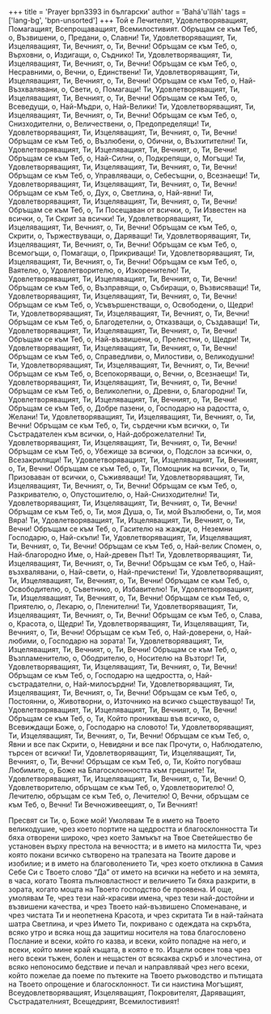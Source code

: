 +++
title = 'Prayer bpn3393 in български'
author = 'Bahá'u'lláh'
tags = ['lang-bg', 'bpn-unsorted']
+++
Той е Лечителят, Удовлетворяващият, Помагащият, Всепрощаващият, Всемилостивият.
Обръщам се към Теб, о, Възвишени, о, Предани, о, Славни! Ти, Удовлетворяващият, Ти, Изцеляващият, Ти, Вечният, о, Ти, Вечни!
Обръщам се към Теб, о, Върховни, о, Издигащи, о, Съднико! Ти, Удовлетворяващият, Ти, Изцеляващият, Ти, Вечният, о, Ти, Вечни!
Обръщам се към Теб, о, Несравними, о, Вечни, о, Единствени! Ти, Удовлетворяващият, Ти, Изцеляващият, Ти, Вечният, о, Ти, Вечни!
Обръщам се към Теб, о, Най-Възхвалявани, о, Свети, о, Помагащи! Ти, Удовлетворяващият, Ти, Изцеляващият, Ти, Вечният, о, Ти, Вечни!
Обръщам се към Теб, о, Всеведущи, о, Най-Мъдри, о, Най-Велики! Ти, Удовлетворяващият, Ти, Изцеляващият, Ти, Вечният, о, Ти, Вечни!
Обръщам се към Теб, о, Снизходителни, о, Величествени, о, Предопределящи! Ти, Удовлетворяващият, Ти, Изцеляващият, Ти, Вечният, о, Ти, Вечни!
Обръщам се към Теб, о, Възлюбени, о, Обични, о, Възхитителни! Ти, Удовлетворяващият, Ти, Изцеляващият, Ти, Вечният, о, Ти, Вечни!
Обръщам се към Теб, о, Най-Силни, о, Подкрепящи, о, Могъщи! Ти, Удовлетворяващият, Ти, Изцеляващият, Ти, Вечният, о, Ти, Вечни!
Обръщам се към Теб, о, Управляващи, о, Себесъщни, о, Всезнаещи! Ти, Удовлетворяващият, Ти, Изцеляващият, Ти, Вечният, о, Ти, Вечни!
Обръщам се към Теб, о, Дух, о, Светлина, о, Най-явни! Ти, Удовлетворяващият, Ти, Изцеляващият, Ти, Вечният, о, Ти, Вечни!
Обръщам се към Теб, о, Ти Посещаван от всички, о, Ти Известен на всички, о, Ти Скрит за всички! Ти, Удовлетворяващият, Ти, Изцеляващият, Ти, Вечният, о, Ти, Вечни!
Обръщам се към Теб, о, Скрити, о, Тържествуващи, о, Даряващи! Ти, Удовлетворяващият, Ти, Изцеляващият, Ти, Вечният, о, Ти, Вечни!
Обръщам се към Теб, о, Всемогъщи, о, Помагащи, о, Прикриващи! Ти, Удовлетворяващият, Ти, Изцеляващият, Ти, Вечният, о, Ти, Вечни!
Обръщам се към Теб, о, Ваятелю, о, Удовлетворителю, о, Изкоренителю! Ти, Удовлетворяващият, Ти, Изцеляващият, Ти, Вечният, о, Ти, Вечни!
Обръщам се към Теб, о, Възправящи, о, Събиращи, о, Възвисяващи! Ти, Удовлетворяващият, Ти, Изцеляващият, Ти, Вечният, о, Ти, Вечни!
Обръщам се към Теб, о, Усъвършенстващи, о, Освободени, о, Щедри! Ти, Удовлетворяващият, Ти, Изцеляващият, Ти, Вечният, о, Ти, Вечни!
Обръщам се към Теб, о, Благодетелни, о, Отказващи, о, Създаващи! Ти, Удовлетворяващият, Ти, Изцеляващият, Ти, Вечният, о, Ти, Вечни!
Обръщам се към Теб, о, Най-възвишени, о, Прелестни, о, Щедри! Ти, Удовлетворяващият, Ти, Изцеляващият, Ти, Вечният, о, Ти, Вечни!
Обръщам се към Теб, о, Справедливи, о, Милостиви, о, Великодушни! Ти, Удовлетворяващият, Ти, Изцеляващият, Ти, Вечният, о, Ти, Вечни!
Обръщам се към Теб, о, Всепокоряващи, о, Вечни, о, Всезнаещи! Ти, Удовлетворяващият, Ти, Изцеляващият, Ти, Вечният, о, Ти, Вечни!
Обръщам се към Теб, о, Великолепни, о, Древни, о, Благородни! Ти, Удовлетворяващият, Ти, Изцеляващият, Ти, Вечният, о, Ти, Вечни!
Обръщам се към Теб, о, Добре пазени, о, Господарю на радостта, о, Желани! Ти, Удовлетворяващият, Ти, Изцеляващият, Ти, Вечният, о, Ти, Вечни!
Обръщам се към Теб, о, Ти, сърдечни към всички, о, Ти Състрадателен към всички, о, Най-доброжелателни! Ти, Удовлетворяващият, Ти, Изцеляващият, Ти, Вечният, о, Ти, Вечни!
Обръщам се към Теб, о, Убежище за всички, о, Подслон за всички, о, Всезакрилящи! Ти, Удовлетворяващият, Ти, Изцеляващият, Ти, Вечният, о, Ти, Вечни!
Обръщам се към Теб, о, Ти, Помощник на всички, о, Ти, Призоваван от всички, о, Съживяващи! Ти, Удовлетворяващият, Ти, Изцеляващият, Ти, Вечният, о, Ти, Вечни!
Обръщам се към Теб, о, Разкривателю, о, Опустошителю, о, Най-Снизходителни! Ти, Удовлетворяващият, Ти, Изцеляващият, Ти, Вечният, о, Ти, Вечни!
Обръщам се към Теб, о, Ти, моя Душа, о, Ти, мой Възлюбени, о, Ти, моя Вяра! Ти, Удовлетворяващият, Ти, Изцеляващият, Ти, Вечният, о, Ти, Вечни!
Обръщам се към Теб, о, Гасителю на жажди, о, Неземни Господарю, о, Най-скъпи! Ти, Удовлетворяващият, Ти, Изцеляващият, Ти, Вечният, о, Ти, Вечни!
Обръщам се към Теб, о, Най-велик Спомен, о, Най-благородно Име, о, Най-древен Път! Ти, Удовлетворяващият, Ти, Изцеляващият, Ти, Вечният, о, Ти, Вечни!
Обръщам се към Теб, о, Най-възхвалявани, о, Най-свети, о, Най-пречистени! Ти, Удовлетворяващият, Ти, Изцеляващият, Ти, Вечният, о, Ти, Вечни!
Обръщам се към Теб, о, Освободителю, о, Съветнико, о, Избавителю! Ти, Удовлетворяващият, Ти, Изцеляващият, Ти, Вечният, о, Ти, Вечни!
Обръщам се към Теб, о, Приятелю, о, Лекарю, о, Пленителни! Ти, Удовлетворяващият, Ти, Изцеляващият, Ти, Вечният, о, Ти, Вечни!
Обръщам се към Теб, о, Слава, о, Красота, о, Щедри! Ти, Удовлетворяващият, Ти, Изцеляващият, Ти, Вечният, о, Ти, Вечни!
Обръщам се към Теб, о, Най-доверени, о, Най-любими, о, Господарю на зората! Ти, Удовлетворяващият, Ти, Изцеляващият, Ти, Вечният, о, Ти, Вечни!
Обръщам се към Теб, о, Възпламенителю, о, Ободрителю, о, Носителю на Възторг! Ти, Удовлетворяващият, Ти, Изцеляващият, Ти, Вечният, о, Ти, Вечни!
Обръщам се към Теб, о, Господарю на щедростта, о, Най-състрадателни, о, Най-милосърдни! Ти, Удовлетворяващият, Ти, Изцеляващият, Ти, Вечният, о, Ти, Вечни!
Обръщам се към Теб, о, Постоянни, о, Животворни, о, Източнико на всичко съществуващо! Ти, Удовлетворяващият, Ти, Изцеляващият, Ти, Вечният, о, Ти, Вечни!
Обръщам се към Теб, о, Ти, Който проникваш във всичко, о, Всевиждащи Боже, о, Господарю на словото! Ти, Удовлетворяващият, Ти, Изцеляващият, Ти, Вечният, о, Ти, Вечни!
Обръщам се към Теб, о, Явни и все пак Скрити, о, Невидяни и все пак Прочути, о, Наблюдателю, търсен от всички! Ти, Удовлетворяващият, Ти, Изцеляващият, Ти, Вечният, о, Ти, Вечни!
Обръщам се към Теб, о, Ти, Който погубваш Любимите, о, Боже на Благосклонността към грешните! Ти, Удовлетворяващият, Ти, Изцеляващият, Ти, Вечният, о, Ти, Вечни!
О, Удовлетворителю, обръщам се към Теб, о, Удовлетворителю!
О, Лечителю, обръщам се към Теб, о, Лечителю!
О, Вечни, обръщам се към Теб, о, Вечни!
Ти Вечноживеещият, о, Ти Вечният!

Пресвят си Ти, о, Боже мой! Умолявам Те в името на Твоето великодушие, чрез което портите на щедростта и благосклонността Ти бяха отворени широко, чрез което Замъкът на Твое Светейшество бе установен върху престола на вечността; и в името на милостта Ти, чрез която покани всичко сътворено на трапезата на Твоите дарове и изобилие; и в името на благоволението Ти, чрез което откликна в Самия Себе Си с Твоето слово “Да” от името на всички на небето и на земята, в часа, когато Твоята пълновластност и величието Ти бяха разкрити, в зората, когато мощта на Твоето господство бе проявена. И още, умолявам Те, чрез тези най-красиви имена, чрез тези най-достойни и възвишени качества, и чрез Твоето най-възвишено Споменаване, и чрез чистата Ти и неопетнена Красота, и чрез скритата Ти в най-тайната шатра Светлина, и чрез Името Ти, покривано с одеждата на скръбта, всяко утро и всяка нощ да защитиш носителя на това благословено Послание и всеки, който го казва, и всеки, който попадне на него, и всеки, който мине край къщата, в която е то. Изцели освен това чрез него всеки тъжен, болен и нещастен от всякаква скръб и злочестина, от всяко непоносимо бедствие и печал и направлявай чрез него всеки, който пожелае да поеме по пътеките на Твоето ръководство и пътищата на Твоето опрощение и благосклонност.
Ти си наистина Могъщият, Всеудовлетворяващият, Изцеляващият, Покровителят, Даряващият, Състрадателният, Всещедрият, Всемилостивият!
